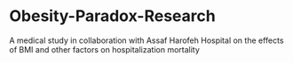 # Obesity-Paradox-Research
A medical study in collaboration with Assaf Harofeh Hospital on the effects of BMI and other factors on hospitalization mortality
